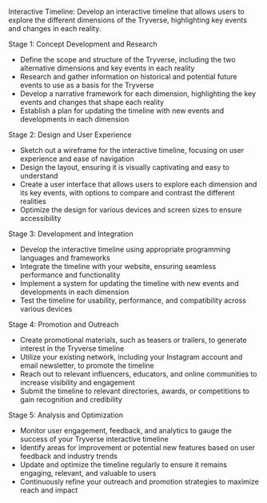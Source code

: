 Interactive Timeline: Develop an interactive timeline that allows users to explore the different dimensions of the Tryverse, highlighting key events and changes in each reality.

Stage 1: Concept Development and Research

- Define the scope and structure of the Tryverse, including the two alternative dimensions and key events in each reality
- Research and gather information on historical and potential future events to use as a basis for the Tryverse
- Develop a narrative framework for each dimension, highlighting the key events and changes that shape each reality
- Establish a plan for updating the timeline with new events and developments in each dimension

Stage 2: Design and User Experience

- Sketch out a wireframe for the interactive timeline, focusing on user experience and ease of navigation
- Design the layout, ensuring it is visually captivating and easy to understand
- Create a user interface that allows users to explore each dimension and its key events, with options to compare and contrast the different realities
- Optimize the design for various devices and screen sizes to ensure accessibility

Stage 3: Development and Integration

- Develop the interactive timeline using appropriate programming languages and frameworks
- Integrate the timeline with your website, ensuring seamless performance and functionality
- Implement a system for updating the timeline with new events and developments in each dimension
- Test the timeline for usability, performance, and compatibility across various devices

Stage 4: Promotion and Outreach

- Create promotional materials, such as teasers or trailers, to generate interest in the Tryverse timeline
- Utilize your existing network, including your Instagram account and email newsletter, to promote the timeline
- Reach out to relevant influencers, educators, and online communities to increase visibility and engagement
- Submit the timeline to relevant directories, awards, or competitions to gain recognition and credibility

Stage 5: Analysis and Optimization

- Monitor user engagement, feedback, and analytics to gauge the success of your Tryverse interactive timeline
- Identify areas for improvement or potential new features based on user feedback and industry trends
- Update and optimize the timeline regularly to ensure it remains engaging, relevant, and valuable to users
- Continuously refine your outreach and promotion strategies to maximize reach and impact
